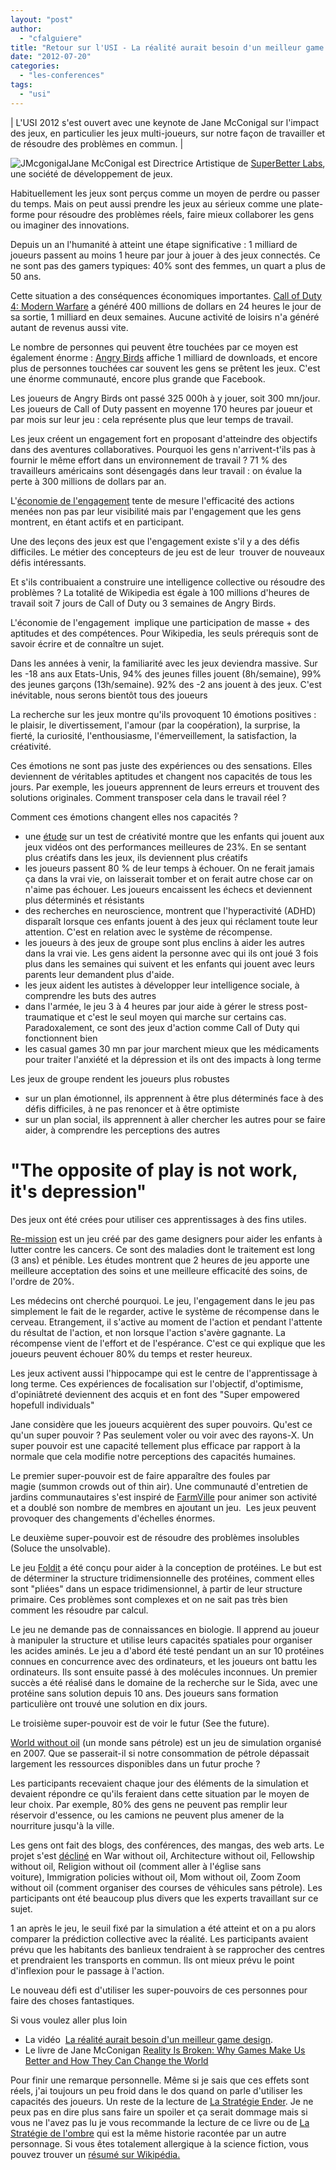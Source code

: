 ```yaml
---
layout: "post"
author: 
  - "cfalguiere"
title: "Retour sur l'USI - La réalité aurait besoin d'un meilleur game design"
date: "2012-07-20"
categories: 
  - "les-conferences"
tags: 
  - "usi"
---
```


| L'USI 2012 s'est ouvert avec une keynote de Jane McConigal sur l'impact des jeux, en particulier les jeux multi-joueurs, sur notre façon de travailler et de résoudre des problèmes en commun. |

![](/assets/2012/07/2012-07-20-retour-sur-lusi-la-realite-aurait-besoin-dun-meilleur-game-design/JMcgonigal.jpeg "JMcgonigal")Jane McConigal est Directrice Artistique de [SuperBetter Labs](http://superbetterlabs.com/), une société de développement de jeux.

Habituellement les jeux sont perçus comme un moyen de perdre ou passer du temps. Mais on peut aussi prendre les jeux au sérieux comme une plate-forme pour résoudre des problèmes réels, faire mieux collaborer les gens ou imaginer des innovations.

Depuis un an l'humanité à atteint une étape significative : 1 milliard de joueurs passent au moins 1 heure par jour à jouer à des jeux connectés. Ce ne sont pas des gamers typiques: 40% sont des femmes, un quart a plus de 50 ans.

Cette situation a des conséquences économiques importantes. [Call of Duty 4: Modern Warfare](http://www.google.fr/url?sa=t&rct=j&q=&esrc=s&source=web&cd=1&ved=0CFsQFjAA&url=http%3A%2F%2Ffr.wikipedia.org%2Fwiki%2FCall_of_Duty_4%3A_Modern_Warfare&ei=KmQEUM6sM9Oa0QWj1cmeBw&usg=AFQjCNEKXLhJJEM8_xTQPCU_F4qNL0Qkkg&sig2=E0wRfVZ1wureJY5DvWzBGg) a généré 400 millions de dollars en 24 heures le jour de sa sortie, 1 milliard en deux semaines. Aucune activité de loisirs n'a généré autant de revenus aussi vite.

Le nombre de personnes qui peuvent être touchées par ce moyen est également énorme : [Angry Birds](http://www.rovio.com/en/our-work/games/view/1/angry-birds) affiche 1 milliard de downloads, et encore plus de personnes touchées car souvent les gens se prêtent les jeux. C'est une énorme communauté, encore plus grande que Facebook.

Les joueurs de Angry Birds ont passé 325 000h à y jouer, soit 300 mn/jour. Les joueurs de Call of Duty passent en moyenne 170 heures par joueur et par mois sur leur jeu : cela représente plus que leur temps de travail.

Les jeux créent un engagement fort en proposant d'atteindre des objectifs dans des aventures collaboratives. Pourquoi les gens n'arrivent-t'ils pas à fournir le même effort dans un environnement de travail ? 71 % des travailleurs américains sont désengagés dans leur travail : on évalue la perte à 300 millions de dollars par an.

L'[économie de l'engagement](http://www.iftf.org/node/2306) tente de mesure l'efficacité des actions menées non pas par leur visibilité mais par l'engagement que les gens montrent, en étant actifs et en participant.

Une des leçons des jeux est que l'engagement existe s'il y a des défis difficiles. Le métier des concepteurs de jeu est de leur  trouver de nouveaux défis intéressants.

Et s'ils contribuaient a construire une intelligence collective ou résoudre des problèmes ? La totalité de Wikipedia est égale à 100 millions d'heures de travail soit 7 jours de Call of Duty ou 3 semaines de Angry Birds.

L'économie de l'engagement  implique une participation de masse + des aptitudes et des compétences. Pour Wikipedia, les seuls prérequis sont de savoir écrire et de connaître un sujet.

Dans les années à venir, la familiarité avec les jeux deviendra massive. Sur les -18 ans aux Etats-Unis, 94% des jeunes filles jouent (8h/semaine), 99% des jeunes garçons (13h/semaine). 92% des -2 ans jouent à des jeux. C'est inévitable, nous serons bientôt tous des joueurs

La recherche sur les jeux montre qu'ils provoquent 10 émotions positives : le plaisir, le divertissement, l'amour (par la coopération), la surprise, la fierté, la curiosité, l'enthousiasme, l'émerveillement, la satisfaction, la créativité.

Ces émotions ne sont pas juste des expériences ou des sensations. Elles deviennent de véritables aptitudes et changent nos capacités de tous les jours. Par exemple, les joueurs apprennent de leurs erreurs et trouvent des solutions originales. Comment transposer cela dans le travail réel ?

Comment ces émotions changent elles nos capacités ?

- une [étude](http://theweek.com/article/index/221188/do-video-games-make-kids-more-creativenbsp) sur un test de créativité montre que les enfants qui jouent aux jeux vidéos ont des performances meilleures de 23%. En se sentant plus créatifs dans les jeux, ils deviennent plus créatifs
- les joueurs passent 80 % de leur temps à échouer. On ne ferait jamais ça dans la vrai vie, on laisserait tomber et on ferait autre chose car on n'aime pas échouer. Les joueurs encaissent les échecs et deviennent plus déterminés et résistants
- des recherches en neuroscience, montrent que l'hyperactivité (ADHD) disparaît lorsque ces enfants jouent à des jeux qui réclament toute leur attention. C'est en relation avec le système de récompense.
- les joueurs à des jeux de groupe sont plus enclins à aider les autres dans la vrai vie. Les gens aident la personne avec qui ils ont joué 3 fois plus dans les semaines qui suivent et les enfants qui jouent avec leurs parents leur demandent plus d'aide.
- les jeux aident les autistes à développer leur intelligence sociale, à comprendre les buts des autres
- dans l'armée, le jeu 3 à 4 heures par jour aide à gérer le stress post-traumatique et c'est le seul moyen qui marche sur certains cas. Paradoxalement, ce sont des jeux d'action comme Call of Duty qui fonctionnent bien
- les casual games 30 mn par jour marchent mieux que les médicaments pour traiter l'anxiété et la dépression et ils ont des impacts à long terme

Les jeux de groupe rendent les joueurs plus robustes

- sur un plan émotionnel, ils apprennent à être plus déterminés face à des défis difficiles, à ne pas renoncer et à être optimiste
- sur un plan social, ils apprennent à aller chercher les autres pour se faire aider, à comprendre les perceptions des autres

# "The opposite of play is not work, it's depression"

Des jeux ont été crées pour utiliser ces apprentissages à des fins utiles.

[Re-mission](http://en.wikipedia.org/wiki/Re-Mission) est un jeu créé par des game designers pour aider les enfants à lutter contre les cancers. Ce sont des maladies dont le traitement est long (3 ans) et pénible. Les études montrent que 2 heures de jeu apporte une meilleure acceptation des soins et une meilleure efficacité des soins, de l'ordre de 20%.

Les médecins ont cherché pourquoi. Le jeu, l'engagement dans le jeu pas simplement le fait de le regarder, active le système de récompense dans le cerveau. Etrangement, il s'active au moment de l'action et pendant l'attente du résultat de l'action, et non lorsque l'action s'avère gagnante. La récompense vient de l'effort et de l'espérance. C'est ce qui explique que les joueurs peuvent échouer 80% du temps et rester heureux.

Les jeux activent aussi l'hippocampe qui est le centre de l'apprentissage à long terme. Ces expériences de focalisation sur l'objectif, d'optimisme, d'opiniâtreté deviennent des acquis et en font des "Super empowered hopefull individuals"

Jane considère que les joueurs acquièrent des super pouvoirs. Qu'est ce qu'un super pouvoir ? Pas seulement voler ou voir avec des rayons-X. Un super pouvoir est une capacité tellement plus efficace par rapport à la normale que cela modifie notre perceptions des capacités humaines.

Le premier super-pouvoir est de faire apparaître des foules par magie (summon crowds out of thin air). Une communauté d'entretien de jardins communautaires s'est inspiré de [FarmVille](http://fr.wikipedia.org/wiki/FarmVille) pour animer son activité et a doublé son nombre de membres en ajoutant un jeu.  Les jeux peuvent provoquer des changements d'échelles énormes.

Le deuxième super-pouvoir est de résoudre des problèmes insolubles (Soluce the unsolvable).

Le jeu [Foldit](http://fr.wikipedia.org/wiki/Foldit) a été conçu pour aider à la conception de protéines. Le but est de déterminer la structure tridimensionnelle des protéines, comment elles sont "pliées" dans un espace tridimensionnel, à partir de leur structure primaire. Ces problèmes sont complexes et on ne sait pas très bien comment les résoudre par calcul.

Le jeu ne demande pas de connaissances en biologie. Il apprend au joueur à manipuler la structure et utilise leurs capacités spatiales pour organiser les acides aminés. Le jeu a d'abord été testé pendant un an sur 10 protéines connues en concurrence avec des ordinateurs, et les joueurs ont battu les ordinateurs. Ils sont ensuite passé à des molécules inconnues. Un premier succès a été réalisé dans le domaine de la recherche sur le Sida, avec une protéine sans solution depuis 10 ans. Des joueurs sans formation particulière ont trouvé une solution en dix jours.

Le troisième super-pouvoir est de voir le futur (See the future).

[World without oil](http://en.wikipedia.org/wiki/World_Without_Oil) (un monde sans pétrole) est un jeu de simulation organisé en 2007. Que se passerait-il si notre consommation de pétrole dépassait largement les ressources disponibles dans un futur proche ?

Les participants recevaient chaque jour des éléments de la simulation et devaient répondre ce qu'ils feraient dans cette situation par le moyen de leur choix. Par exemple, 80% des gens ne peuvent pas remplir leur réservoir d'essence, ou les camions ne peuvent plus amener de la nourriture jusqu'à la ville.

Les gens ont fait des blogs, des conférences, des mangas, des web arts. Le projet s'est [décliné](http://worldwithoutoil.livejournal.com/20306.html) en War without oil, Architecture without oil, Fellowship without oil, Religion without oil (comment aller à l'église sans voiture), Immigration policies without oil, Mom without oil, Zoom Zoom without oil (comment organiser des courses de véhicules sans pétrole). Les participants ont été beaucoup plus divers que les experts travaillant sur ce sujet.

1 an après le jeu, le seuil fixé par la simulation a été atteint et on a pu alors comparer la prédiction collective avec la réalité. Les participants avaient prévu que les habitants des banlieux tendraient à se rapprocher des centres et prendraient les transports en commun. Ils ont mieux prévu le point d'inflexion pour le passage à l'action.

Le nouveau défi est d'utiliser les super-pouvoirs de ces personnes pour faire des choses fantastiques.

Si vous voulez aller plus loin

- La vidéo  [La réalité aurait besoin d'un meilleur game design](http://www.usievents.com/fr/conferences/11-paris-usi-2012/sessions/1060-la-realite-aurait-besoin-d-un-meilleur-game-design).
- Le livre de Jane McConigan [Reality Is Broken: Why Games Make Us Better and How They Can Change the World](http://www.amazon.com/Reality-Is-Broken-Better-Change/dp/0143120611/ref=wl_mb_hu_m_3_dp)

Pour finir une remarque personnelle. Même si je sais que ces effets sont réels, j'ai toujours un peu froid dans le dos quand on parle d'utiliser les capacités des joueurs. Un reste de la lecture de [La Stratégie Ender](http://www.amazon.fr/Le-Cycle-dEnder-Strat%C3%A9gie-Ender/dp/2290308285). Je ne peux pas en dire plus sans faire un spoiler et ça serait dommage mais si vous ne l'avez pas lu je vous recommande la lecture de ce livre ou de [La Stratégie de l'ombre](http://www.amazon.fr/Strat%C3%A9gie-lombre-Orson-Scott-Card/dp/284172185X) qui est la même historie racontée par un autre personnage. Si vous êtes totalement allergique à la science fiction, vous pouvez trouver un [résumé sur Wikipédia.](http://fr.wikipedia.org/wiki/La_Strat%C3%A9gie_Ender)
